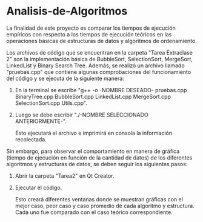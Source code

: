 # Analisis-de-Algoritmos

La finalidad de este proyecto es comparar los tiempos de ejecución empíricos con respecto a los tiempos de ejecución teóricos en las operaciones básicas de estructuras de datos y algoritmos de ordenamiento.

Los archivos de código que se encuentran en la carpeta "Tarea Extraclase 2" son la implementación básica de BubbleSort, SelectionSort, MergeSort, LinkedList y Binary Search Tree. Además, se realizó un archivo llamado "pruebas.cpp" que contiene algunas comprobaciones del funcionamiento del código y se ejecuta de la siguiente manera:

1. En la terminal se escribe "g++ -o -NOMBRE DESEADO- pruebas.cpp BinaryTree.cpp BubbleSort.cpp LinkedList.cpp MergeSort.cpp SelectionSort.cpp Utils.cpp".
2. Luego se debe escribir "./-NOMBRE SELECCIONADO ANTERIORMENTE-".

   Esto ejecutará el archivo e imprimirá en consola la información recolectada.

Sin embargo, para observar el comportamiento en manera de gráfica (tiempo de ejecución en función de la cantidad de datos) de los diferentes algoritmos y estructuras de datos, se deben seguir los siguientes pasos:

1. Abrir la carpeta "Tarea2" en Qt Creator.
2. Ejecutar el código.

   Esto creará diferentes ventanas donde se muestran gráficas con el mejor caso, peor caso y caso promedio de cada algoritmo y estructura. Cada uno fue comparado con el caso teórico correspondiente.
